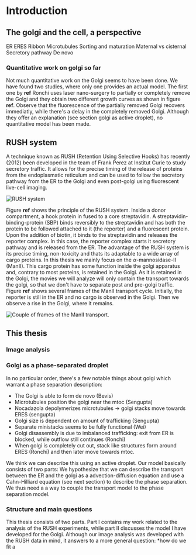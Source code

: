 # Introduction


## The golgi and the cell, a perspective

ER
ERES
Ribbon
Microtubules
Sorting and maturation
Maternal vs cisternal
Secretory pathway
De novo 

### Quantitative work on golgi so far

Not much quantitative work on the Golgi seems to have been done. We have found two studies, where only one provides an actual model. The first one by **ref** Ronchi uses laser nano-surgery to partially or completely remove the Golgi and they obtain two different growth curves as shown in figure **ref**. Observe that the fluorescence of the partially removed Golgi recovers immediatly, while there's a delay in the completely removed Golgi. Although they offer an explanation (see section golgi as active droplet), no quantitative model has been made. 

## RUSH system

A technique known as RUSH (Retention Using Selective Hooks) has recently (2012) been developed in the team of Frank Perez at Institut Curie to study secretory traffic. It allows for the precise timing of the release of proteins from the endoplasmatic reticulum and can be used to follow the secretory pathway from the ER to the Golgi and even post-golgi using fluorescent live-cell imaging. 

![RUSH system]()

Figure **ref** shows the principle of the RUSH system. Inside a donor compartment, a hook protein in fused to a core streptavidin. A streptavidin-binding-protein (SBP) binds reversibly to the streptavidin and has both the protein to be followed attached to it (the reporter) and a fluorescent protein. Upon the addition of biotin, it binds to the streptavidin and releases the reporter complex. In this case, the reporter complex starts it secretory pathway and is released from the ER. The advantage of the RUSH system is its precise timing, non-toxicity and thats its adaptable to a wide array of cargo proteins. In this thesis we mainly focus on the $\alpha$-mannosidase-II (ManII). This cargo protein has some function inside the golgi apparatus and, contrary to most proteins, is retained in the Golgi. As it is retained in the Golgi, the movies we will analyze will only contain the transport towards the golgi, so that we don't have to separate post and pre-golgi traffic. Figure **ref** shows several frames of the ManII transport cycle. Initially, the reporter is still in the ER and no cargo is observed in the Golgi. Then we observe a rise in the Golgi, where it remains. 

![Couple of frames of the ManII transport. ]()

## This thesis



### Image analysis


### Golgi as a phase-separated droplet

In no particular order, there's a few notable things about golgi which  warrant a phase separation description:

* The Golgi is able to form de novo (Bevis)
* Microtubules position the golgi near the mtoc (Sengupta)
* Nocadazola depolymerizes microtubules -> golgi stacks move towards ERES (sengupta)
* Golgi size is dependent on amount of trafficking (Sengupta)
* Separate ministacks seems to be fully functional (Wei)
* Golgi disassembly is due to imbalanced trafficking: exit from ER is blocked, while outflow still continues (Ronchi)
* When golgi is completely cut out, stack like structures form around ERES (Ronchi) and then later move towards mtoc. 

We think we can describe this using an active droplet. Our model basically consists of two parts: We hypothesize that we can describe the transport between the ER and the golgi as a advection-diffusion equation and use a Cahn-Hilliard equation (see next section) to describe the phase separation. We thus need a a way to couple the transport model to the phase separation model. 

### Structure and main questions

This thesis consists of two parts. Part I contains my work related to the analysis of the RUSH experiments, while part II discusses the model I have developed for the Golgi. Although our image analysis was developed with the RUSH data in mind, it answers to a more general question: *how do we fit a 


